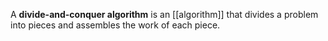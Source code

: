 A **divide-and-conquer algorithm** is an [[algorithm]] that divides a problem into pieces and assembles the work of each piece.